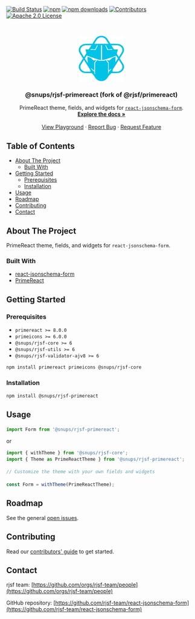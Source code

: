 [![Build Status][build-shield]][build-url]
[![npm][npm-shield]][npm-url]
[![npm downloads][npm-dl-shield]][npm-dl-url]
[![Contributors][contributors-shield]][contributors-url]
[![Apache 2.0 License][license-shield]][license-url]

<br />
<p align="center">
  <a href="https://github.com/rjsf-team/react-jsonschema-form">
    <img src="https://raw.githubusercontent.com/rjsf-team/react-jsonschema-form/main/packages/primereact/logo.png" alt="Logo" width="120" height="120">
  </a>

<h3 align="center">@snups/rjsf-primereact (fork of @rjsf/primereact)</h3>

  <p align="center">
  PrimeReact theme, fields, and widgets for <a href="https://github.com/rjsf-team/react-jsonschema-form/"><code>react-jsonschema-form</code></a>.
    <br />
    <a href="https://rjsf-team.github.io/react-jsonschema-form/docs/"><strong>Explore the docs »</strong></a>
    <br />
    <br />
    <a href="https://rjsf-team.github.io/react-jsonschema-form/">View Playground</a>
    ·
    <a href="https://github.com/rjsf-team/react-jsonschema-form/issues">Report Bug</a>
    ·
    <a href="https://github.com/rjsf-team/react-jsonschema-form/issues">Request Feature</a>
  </p>
</p>

## Table of Contents

- [About The Project](#about-the-project)
  - [Built With](#built-with)
- [Getting Started](#getting-started)
  - [Prerequisites](#prerequisites)
  - [Installation](#installation)
- [Usage](#usage)
- [Roadmap](#roadmap)
- [Contributing](#contributing)
- [Contact](#contact)

## About The Project

PrimeReact theme, fields, and widgets for `react-jsonschema-form`.

### Built With

- [react-jsonschema-form](https://github.com/rjsf-team/react-jsonschema-form/)
- [PrimeReact](https://github.com/primefaces/primereact)

## Getting Started

### Prerequisites

- `primereact >= 8.0.0`
- `primeicons >= 6.0.0`
- `@snups/rjsf-core >= 6`
- `@snups/rjsf-utils >= 6`
- `@snups/rjsf-validator-ajv8 >= 6`

```sh
npm install primereact primeicons @snups/rjsf-core
```

### Installation

```sh
npm install @snups/rjsf-primereact
```

## Usage

```javascript
import Form from '@snups/rjsf-primereact';
```

or

```javascript
import { withTheme } from '@snups/rjsf-core';
import { Theme as PrimeReactTheme } from '@snups/rjsf-primereact';

// Customize the theme with your own fields and widgets

const Form = withTheme(PrimeReactTheme);
```

## Roadmap

See the general [open issues](https://github.com/rjsf-team/react-jsonschema-form/issues).

## Contributing

Read our [contributors' guide](https://rjsf-team.github.io/react-jsonschema-form/docs/contributing/) to get started.

## Contact

rjsf team: [https://github.com/orgs/rjsf-team/people](https://github.com/orgs/rjsf-team/people)

GitHub
repository: [https://github.com/rjsf-team/react-jsonschema-form](https://github.com/rjsf-team/react-jsonschema-form)

[build-shield]: https://github.com/rjsf-team/react-jsonschema-form/workflows/CI/badge.svg

[build-url]: https://github.com/rjsf-team/react-jsonschema-form/actions

[contributors-shield]: https://img.shields.io/github/contributors/rjsf-team/react-jsonschema-form.svg

[contributors-url]: https://github.com/rjsf-team/react-jsonschema-form/graphs/contributors

[license-shield]: https://img.shields.io/badge/license-Apache%202.0-blue.svg?style=flat-square

[license-url]: https://choosealicense.com/licenses/apache-2.0/

[npm-shield]: https://img.shields.io/npm/v/@snups/rjsf-primereact/latest.svg?style=flat-square

[npm-url]: https://www.npmjs.com/package/@snups/rjsf-primereact

[npm-dl-shield]: https://img.shields.io/npm/dm/@snups/rjsf-primereact.svg?style=flat-square

[npm-dl-url]: https://www.npmjs.com/package/@snups/rjsf-primereact
